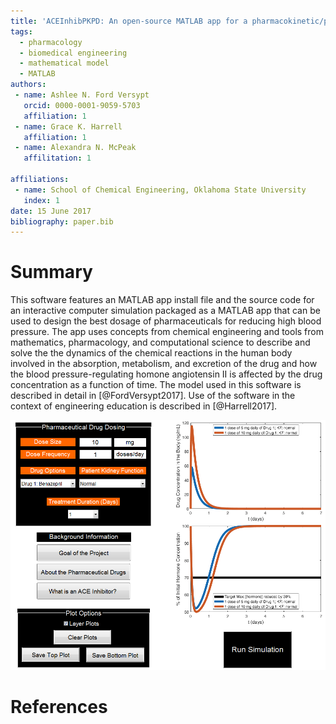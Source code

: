 ```yaml
---
title: 'ACEInhibPKPD: An open-source MATLAB app for a pharmacokinetic/pharmacodynamic model of ACE inhibition'
tags:
  - pharmacology
  - biomedical engineering
  - mathematical model
  - MATLAB
authors:
 - name: Ashlee N. Ford Versypt
   orcid: 0000-0001-9059-5703
   affiliation: 1
 - name: Grace K. Harrell
   affiliation: 1
 - name: Alexandra N. McPeak
   affilitation: 1
   
affiliations:
 - name: School of Chemical Engineering, Oklahoma State University
   index: 1
date: 15 June 2017
bibliography: paper.bib
---
```


# Summary

This software features an MATLAB app install file and the source code for an interactive computer simulation packaged as a MATLAB app that can be used to design the best dosage of pharmaceuticals for reducing high blood pressure. The app uses concepts from chemical engineering and tools from mathematics, pharmacology, and computational science to describe and solve the the dynamics of the chemical reactions in the human body involved in the absorption, metabolism, and excretion of the drug and how the blood pressure-regulating homone angiotensin II is affected by the drug concentration as a function of time. The model used in this software is described in detail in [@FordVersypt2017]. Use of the software in the context of engineering education is described in [@Harrell2017].

![GUI screenshot](thumbnail.png)

# References
